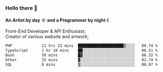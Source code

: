 ### Hello there 👋
#### An Artist by day ☼ and a Programmer by night ☾

Front-End Developer & API Enthusiast;<br>
Creator of various website and artwork;

<!--START_SECTION:waka-->

```txt
PHP             12 hrs 22 mins  ████████████████████▒░░░░   80.74 %
TypeScript      1 hr 18 mins    ██░░░░░░░░░░░░░░░░░░░░░░░   08.51 %
Bash            58 mins         █▓░░░░░░░░░░░░░░░░░░░░░░░   06.32 %
Other           25 mins         ▓░░░░░░░░░░░░░░░░░░░░░░░░   02.74 %
SQL             8 mins          ▒░░░░░░░░░░░░░░░░░░░░░░░░   00.97 %
```

<!--END_SECTION:waka-->

<!--unk0e-ctrlmd-blitzh-Klöggr-https://codepen.io/nikillpop/pen/VdJjJW-->
